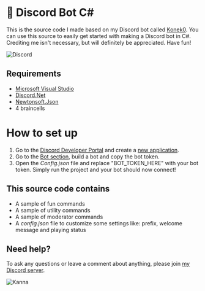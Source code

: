 # 💎 Discord Bot C# 
This is the source code I made based on my Discord bot called [Konek0](https://discordapp.com/oauth2/authorize?client_id=604001646514667541&scope=bot&permissions=1543892215). You can use this source to easily get started with making a Discord bot in C#. Crediting me isn't necessary, but will definitely be appreciated. Have fun!  

![Discord](https://i.imgur.com/JpbYChQ.png)
## Requirements  
* [Microsoft Visual Studio](https://visualstudio.microsoft.com/downloads/)
* [Discord.Net](https://www.nuget.org/packages/Discord.Net/)
* [Newtonsoft.Json](https://www.nuget.org/packages/Newtonsoft.Json/)
* 4 braincells  

#  How to set up
1. Go to the [Discord Developer Portal](https://discordapp.com/developers/applications/) and create a [new application](https://i.imgur.com/LBK4wnz.png).  
2. Go to the [Bot section](https://i.imgur.com/VaaG2ST.png), build a bot and copy the bot token.  
3. Open the *Config.json* file and replace "BOT_TOKEN_HERE" with your bot token. Simply run the project and your bot should now connect!

##  This source code contains  
* A sample of fun commands
* A sample of utility commands
* A sample of moderator commands
* A *config.json* file to customize some settings like: prefix, welcome message and playing status  

## Need help?  
To ask any questions or leave a comment about anything, please join [my Discord server](https://discord.gg/TtR32WT).  

![Kanna](https://media.giphy.com/media/cgEP4Iee5gvks/giphy.gif)
